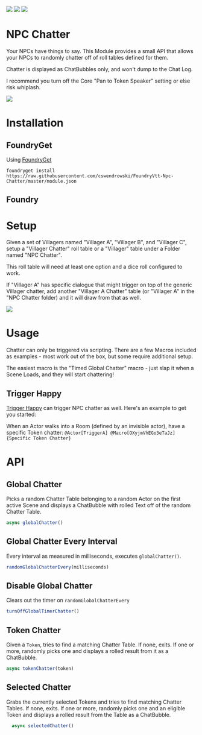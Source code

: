 ![](https://img.shields.io/badge/Foundry-v0.8.5-informational)
[![](https://img.shields.io/badge/FoundryGet-compatible-success)](https://github.com/cswendrowski/foundryget)
[![](https://img.shields.io/badge/Buy%20Me%20A%20Coffee-%243-orange)](https://www.buymeacoffee.com/T2tZvWJ)


# NPC Chatter

Your NPCs have things to say.
This Module provides a small API that allows your NPCs to randomly chatter off of roll tables defined for them.

Chatter is displayed as ChatBubbles only, and won't dump to the Chat Log.

I recommend you turn off the Core "Pan to Token Speaker" setting or else risk whiplash.

![](npc-chatter.gif)

# Installation

## FoundryGet

Using [FoundryGet](https://github.com/cswendrowski/foundryget)

```
foundryget install https://raw.githubusercontent.com/cswendrowski/FoundryVtt-Npc-Chatter/master/module.json
```

## Foundry



# Setup

Given a set of Villagers named "Villager A", "Villager B", and "Villager C", setup a "Villager Chatter" roll table or a "Villager" table under a Folder named "NPC Chatter".

This roll table will need at least one option and a dice roll configured to work.

If "Villager A" has specific dialogue that might trigger on top of the generic Villager chatter, add another "Villager A Chatter" table (or "Villager A" in the "NPC Chatter folder) and it will draw from that as well.

![](chattertablesetup.PNG)

# Usage

Chatter can only be triggered via scripting. There are a few Macros included as examples - most work out of the box, but some require additional setup.

The easiest macro is the "Timed Global Chatter" macro - just slap it when a Scene Loads, and they will start chattering!

## Trigger Happy

[Trigger Happy](https://github.com/kakaroto/fvtt-module-trigger-happy) can trigger NPC chatter as well. Here's an example to get you started:

When an Actor walks into a Room (defined by an invisible actor), have a specific Token chatter: `@Actor[TriggerA] @Macro[OXyjmVhEGo3eTaJz]{Specific Token Chatter}`

# API

## Global Chatter

Picks a random Chatter Table belonging to a random Actor on the first active Scene and displays a ChatBubble with rolled Text off of the random Chatter Table.

```js
async globalChatter()
```

## Global Chatter Every Interval

Every interval as measured in milliseconds, executes `globalChatter()`.

```js
randomGlobalChatterEvery(milliseconds)
```


## Disable Global Chatter

Clears out the timer on `randomGlobalChatterEvery`

```js
turnOffGlobalTimerChatter()
```

## Token Chatter

Given a `Token`, tries to find a matching Chatter Table. If none, exits. If one or more, randomly picks one and displays a rolled result from it as a ChatBubble.

```js
async tokenChatter(token)
```

## Selected Chatter

Grabs the currently selected Tokens and tries to find matching Chatter Tables. If none, exits. If one or more, randomly picks one and an eligible Token and displays a rolled result from the Table as a ChatBubble.

```js
  async selectedChatter()
```
